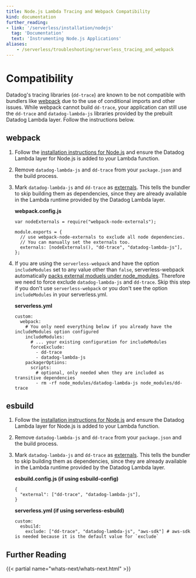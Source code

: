 ```yaml
---
title: Node.js Lambda Tracing and Webpack Compatibility 
kind: documentation
further_reading:
- link: '/serverless/installation/nodejs'
  tag: 'Documentation'
  text: 'Instrumenting Node.js Applications'
aliases:
    - /serverless/troubleshooting/serverless_tracing_and_webpack
---
```


# Compatibility

Datadog's tracing libraries (`dd-trace`) are known to be not compatible with bundlers like [webpack][1] due to the use of conditional imports and other issues. While webpack cannot build `dd-trace`, your application can still use the `dd-trace` and `datadog-lambda-js` libraries provided by the prebuilt Datadog Lambda layer. Follow the instructions below.

## webpack
1. Follow the [installation instructions for Node.js][2] and ensure the Datadog Lambda layer for Node.js is added to your Lambda function.
2. Remove `datadog-lambda-js` and `dd-trace` from your `package.json` and the build process.
3. Mark `datadog-lambda-js` and `dd-trace` as [externals][3]. This tells the bundler to skip building them as dependencies, since they are already available in the Lambda runtime provided by the Datadog Lambda layer.

    **webpack.config.js**
    
    ```
    var nodeExternals = require("webpack-node-externals");

    module.exports = {
      // use webpack-node-externals to exclude all node dependencies.
      // You can manually set the externals too.
      externals: [nodeExternals(), "dd-trace", "datadog-lambda-js"],
    };
    ```

4. If you are using the `serverless-webpack` and have the option `includeModules` set to any value other than `false`, serverless-webpack automatically [packs external moduels under node_modules][5]. Therefore we need to force exclude `datadog-lambda-js` and `dd-trace`. Skip this step if you don't use `serverless-webpack` or you don't see the option `includeModules` in your serverless.yml.

    **serverless.yml**

    ```
    custom:
      webpack:
        # You only need everything below if you already have the includeModules option configured
        includeModules:
          # ... your existing configuration for includeModules
          forceExclude:
            - dd-trace
            - datadog-lambda-js
        packagerOptions:
          scripts:
            # optional, only needed when they are included as transitive dependencies 
            - rm -rf node_modules/datadog-lambda-js node_modules/dd-trace
    ```

## esbuild
1. Follow the [installation instructions for Node.js][2] and ensure the Datadog Lambda layer for Node.js is added to your Lambda function.
2. Remove `datadog-lambda-js` and `dd-trace` from your `package.json` and the build process.
3. Mark `datadog-lambda-js` and `dd-trace` as [externals][4]. This tells the bundler to skip building them as dependencies, since they are already available in the Lambda runtime provided by the Datadog Lambda layer.
    
    **esbuild.config.js (if using esbuild-config)**
    
    ```
    {
      "external": ["dd-trace", "datadog-lambda-js"],
    }
    ```

    **serverless.yml (if using serverless-esbuild)**

    ```
    custom:
      esbuild:
        exclude: ["dd-trace", "datadog-lambda-js", "aws-sdk"] # aws-sdk is needed because it is the default value for `exclude`
    ```

## Further Reading

{{< partial name="whats-next/whats-next.html" >}}

[1]: https://webpack.js.org
[2]: /serverless/installation/nodejs
[3]: https://webpack.js.org/configuration/externals/
[4]: https://esbuild.github.io/api/#external
[5]: https://github.com/serverless-heaven/serverless-webpack#node-modules--externals
